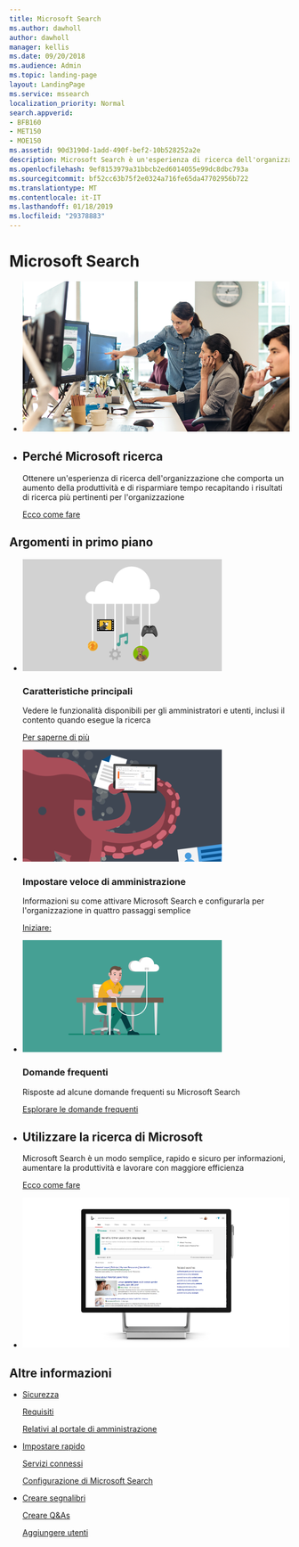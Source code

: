```yaml
---
title: Microsoft Search
ms.author: dawholl
author: dawholl
manager: kellis
ms.date: 09/20/2018
ms.audience: Admin
ms.topic: landing-page
layout: LandingPage
ms.service: mssearch
localization_priority: Normal
search.appverid:
- BFB160
- MET150
- MOE150
ms.assetid: 90d3190d-1add-490f-bef2-10b528252a2e
description: Microsoft Search è un'esperienza di ricerca dell'organizzazione che comporta un aumento della produttività e di risparmiare tempo recapitando i risultati di ricerca più pertinenti per l'organizzazione
ms.openlocfilehash: 9ef8153979a31bbcb2ed6014055e99dc8dbc793a
ms.sourcegitcommit: bf52cc63b75f2e0324a716fe65da47702956b722
ms.translationtype: MT
ms.contentlocale: it-IT
ms.lasthandoff: 01/18/2019
ms.locfileid: "29378883"
---
```

# <a name="microsoft-search"></a>Microsoft Search

<ul class="panelContent cardsW cols cols2">
    <li>
        <div class="cardSize">
            <div class="cardPadding">
                <div class="card">
                    <div class="cardImageOuter">
                        <div class="cardImage">
                            <img src="media/a40fcb56-f0f9-4924-ae36-eb0a370665e3.png" alt="People in an office, one pointing at something on a screen." />
                        </div>
                    </div>
                    <div class="cardText">
                    </div>
                </div>
            </div>
        </div>
    </li>
    <li>
        <div class="cardSize">
            <div class="cardPadding">
                <div class="card">
                    <div class="cardText">
                        <h2>Perché Microsoft ricerca</h2>
                        <p>Ottenere un'esperienza di ricerca dell'organizzazione che comporta un aumento della produttività e di risparmiare tempo recapitando i risultati di ricerca più pertinenti per l'organizzazione</p>
                        <p><a href="why-microsoft-search.md">Ecco come fare</a></p>
                    </div>
                </div>
            </div>
        </div>
    </li>
</ul>

<h2>Argomenti in primo piano</h2>

<ul class="panelContent cardsW">
    <li>
        <div class="cardSize">
            <div class="cardPadding">
                <div class="card">
                    <div class="cardImageOuter">
                        <div class="cardImage">
                            <img src="media/651172f9-f9b6-4fbe-89f3-8adf6450cd7f.png" alt="Features included in Microsoft Search" />
                        </div>
                    </div>
                    <div class="cardText">
                        <h3>Caratteristiche principali</h3>
                        <p>Vedere le funzionalità disponibili per gli amministratori e utenti, inclusi il contento quando esegue la ricerca</p>
                        <p><a href="features.md">Per saperne di più</a></p>
                    </div>
                </div>
            </div>
        </div>
    </li>
    <li>
        <div class="cardSize">
            <div class="cardPadding">
                <div class="card">
                    <div class="cardImageOuter">
                        <div class="cardImage">
                            <img src="media/60a078b4-166d-42f4-a3b9-91c04c9001f0.png" alt="Quick for admins to set up and configure" />
                        </div>
                    </div>
                    <div class="cardText">
                        <h3>Impostare veloce di amministrazione</h3>
                        <p>Informazioni su come attivare Microsoft Search e configurarla per l'organizzazione in quattro passaggi semplice</p>
                        <p><a href="quick-set-up.md">Iniziare:</a></p>
                    </div>
                </div>
            </div>
        </div>
    </li>
    <li>
        <div class="cardSize">
            <div class="cardPadding">
                <div class="card">
                    <div class="cardImageOuter">
                        <div class="cardImage">
                            <img src="media/d696a83a-6322-477a-befd-4ad102b8204d.png" alt="Frequently asked questions about Microsoft Search" />
                        </div>
                    </div>
                    <div class="cardText">
                        <h3>Domande frequenti</h3>
                        <p>Risposte ad alcune domande frequenti su Microsoft Search</p>
                        <p><a href="faqs.md">Esplorare le domande frequenti</a></p>
                    </div>
                </div>
            </div>
        </div>
    </li>
</ul>

<ul class="panelContent cardsW cols cols2">
    <li>
        <div class="cardSize">
            <div class="cardPadding">
                <div class="card">
                    <div class="cardText">
                        <h2>Utilizzare la ricerca di Microsoft</h2>
                        <p>Microsoft Search è un modo semplice, rapido e sicuro per informazioni, aumentare la produttività e lavorare con maggiore efficienza</p>
                        <p><a href="use/about-microsoft-search.md">Ecco come fare</a></p>
                    </div>
                </div>
            </div>
        </div>
    </li>
    <li>
        <div class="cardSize">
            <div class="cardPadding">
                <div class="card">
                    <div class="cardImageOuter">
                        <div class="cardImage">
                            <img src="media/c8456838-c6db-41f7-9e84-eebfd9c5b0b8.png" alt="How work results appear on Bing" />
                        </div>
                    </div>
                    <div class="cardText">
                    </div>
                </div>
            </div>
        </div>
    </li>
</ul>

<h2>Altre informazioni</h2>
<ul class="panelContent cardsW">
    <li>
        <div class="cardSize">
            <div class="cardPadding">
                <div class="card">
                    <div class="cardText">
                        <p><a href="security.md">Sicurezza</a></p>
                        <p><a href="requirements.md">Requisiti</a></p>  
                        <p><a href="about-the-admin-portal.md">Relativi al portale di amministrazione</a></p>
                    </div>
                </div>
            </div>
        </div>
    </li>
    <li>
        <div class="cardSize">
            <div class="cardPadding">
                <div class="card">
                    <div class="cardText">
                        <p><a href="quick-set-up.md">Impostare rapido</a></p>
                        <p><a href="connected-services.md">Servizi connessi</a></p>
                        <p><a href="set-up-microsoft-search.md">Configurazione di Microsoft Search</a></p>
                    </div>
                </div>
            </div>
        </div>
    </li>
    <li>
        <div class="cardSize">
            <div class="cardPadding">
                <div class="card">
                    <div class="cardText">
                        <p><a href="create-bookmarks.md">Creare segnalibri</a></p>
                        <p><a href="create-qas.md">Creare Q&As</a></p>
                        <p><a href="add-users.md">Aggiungere utenti</a></p>
                    </div>
                </div>
            </div>
        </div>
    </li>
</ul>  